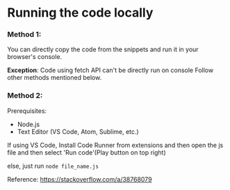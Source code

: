 # Running the code locally
### Method 1:
You can directly copy the code from the snippets and run 
it in your browser's console.

**Exception**: Code using fetch API can't be directly run on console
Follow other methods mentioned below.

### Method 2:
Prerequisites: 
- Node.js
- Text Editor (VS Code, Atom, Sublime, etc.)

If using VS Code, Install Code Runner from extensions and then open the js file and then select 'Run code'(Play button on top right)

else, just run ```node file_name.js```

Reference:
https://stackoverflow.com/a/38768079